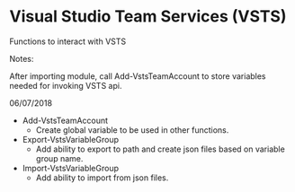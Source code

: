 # Visual Studio Team Services (VSTS)

Functions to interact with VSTS

Notes:

After importing module, call Add-VstsTeamAccount to store variables needed for invoking VSTS api.

06/07/2018
* Add-VstsTeamAccount
  * Create global variable to be used in other functions.
* Export-VstsVariableGroup
  * Add ability to export to path and create json files based on variable group name.
* Import-VstsVariableGroup
  * Add ability to import from json files.
